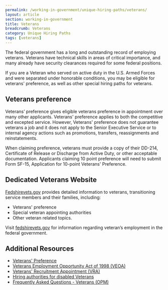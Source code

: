 ```yaml
---
permalink: /working-in-government/unique-hiring-paths/veterans/
layout: article
section: working-in-government
title: Veterans
breadcrumb: Veterans
category: Unique Hiring Paths
tags: [veterans]
---
```


The federal government has a long and outstanding record of employing veterans. Veterans have technical skills in areas of critical importance, and many already have security clearances required for some federal positions.

If you are a Veteran who served on active duty in the U.S. Armed Forces and were separated under honorable conditions, you may be eligible for veterans' preference, as well as other special hiring paths for veterans.

## Veterans preference

Veterans’ preference gives eligible veterans preference in appointment over many other applicants. Veterans' preference applies to both the competitive and excepted service. However, Veterans' preference does not guarantee veterans a job and it does not apply to the Senior Executive Service or to internal agency actions such as promotions, transfers, reassignments and reinstatements.

When claiming preference, veterans must provide a copy of their DD-214, Certificate of Release or Discharge from Active Duty, or other acceptable documentation. Applicants claiming 10 point preference will need to submit Form SF-15, Application for 10-point Veterans' Preference.

## Dedicated Veterans Website

[Fedshirevets.gov](https://fedshirevets.gov/) provides detailed information to veterans, transitioning service members and their families, including:

* Veterans' preference
* Special veteran appointing authorities
* Other veteran related topics.

Visit [fedshirevets.gov](https://fedshirevets.gov/) for information regarding veteran’s employment in the federal government.

## Additional Resources

* [Veterans' Preference](preference/)
* [Veterans Employment Opportunity Act of 1998 (VEOA)](veoa/)
* [Veterans' Recruitment Appointment (VRA)](vra/)
* [Hiring authorities for disabled Veterans](disabled/)
* [Frequently Asked Questions - Veterans (OPM)](https://www.opm.gov/FAQS/topic/veterans/index.aspx)
